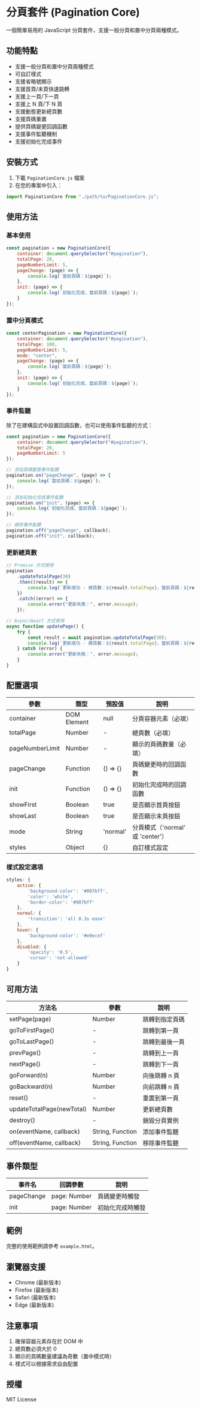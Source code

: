 # 分頁套件 (Pagination Core)

一個簡單易用的 JavaScript 分頁套件，支援一般分頁和置中分頁兩種模式。

## 功能特點

-   支援一般分頁和置中分頁兩種模式
-   可自訂樣式
-   支援省略號顯示
-   支援首頁/末頁快速跳轉
-   支援上一頁/下一頁
-   支援上 N 頁/下 N 頁
-   支援動態更新總頁數
-   支援頁碼重置
-   提供頁碼變更回調函數
-   支援事件監聽機制
-   支援初始化完成事件

## 安裝方式

1. 下載 `PaginationCore.js` 檔案
2. 在您的專案中引入：

```javascript
import PaginationCore from "./path/to/PaginationCore.js";
```

## 使用方法

### 基本使用

```javascript
const pagination = new PaginationCore({
	container: document.querySelector("#pagination"),
	totalPage: 20,
	pageNumberLimit: 5,
	pageChange: (page) => {
		console.log(`當前頁碼：${page}`);
	},
	init: (page) => {
		console.log(`初始化完成，當前頁碼：${page}`);
	}
});
```

### 置中分頁模式

```javascript
const centerPagination = new PaginationCore({
	container: document.querySelector("#pagination"),
	totalPage: 100,
	pageNumberLimit: 5,
	mode: "center",
	pageChange: (page) => {
		console.log(`當前頁碼：${page}`);
	},
	init: (page) => {
		console.log(`初始化完成，當前頁碼：${page}`);
	}
});
```

### 事件監聽

除了在建構函式中設置回調函數，也可以使用事件監聽的方式：

```javascript
const pagination = new PaginationCore({
	container: document.querySelector("#pagination"),
	totalPage: 20,
	pageNumberLimit: 5
});

// 添加頁碼變更事件監聽
pagination.on("pageChange", (page) => {
	console.log(`當前頁碼：${page}`);
});

// 添加初始化完成事件監聽
pagination.on("init", (page) => {
	console.log(`初始化完成，當前頁碼：${page}`);
});

// 移除事件監聽
pagination.off("pageChange", callback);
pagination.off("init", callback);
```

### 更新總頁數

```javascript
// Promise 方式使用
pagination
	.updateTotalPage(30)
	.then((result) => {
		console.log(`更新成功 - 總頁數：${result.totalPage}，當前頁碼：${result.currentPage}`);
	})
	.catch((error) => {
		console.error("更新失敗：", error.message);
	});

// Async/Await 方式使用
async function updatePage() {
	try {
		const result = await pagination.updateTotalPage(30);
		console.log(`更新成功 - 總頁數：${result.totalPage}，當前頁碼：${result.currentPage}`);
	} catch (error) {
		console.error("更新失敗：", error.message);
	}
}
```

## 配置選項

| 參數            | 類型        | 預設值   | 說明                             |
| --------------- | ----------- | -------- | -------------------------------- |
| container       | DOM Element | null     | 分頁容器元素（必填）             |
| totalPage       | Number      | -        | 總頁數（必填）                   |
| pageNumberLimit | Number      | -        | 顯示的頁碼數量（必填）           |
| pageChange      | Function    | () => {} | 頁碼變更時的回調函數             |
| init            | Function    | () => {} | 初始化完成時的回調函數           |
| showFirst       | Boolean     | true     | 是否顯示首頁按鈕                 |
| showLast        | Boolean     | true     | 是否顯示末頁按鈕                 |
| mode            | String      | 'normal' | 分頁模式（'normal' 或 'center'） |
| styles          | Object      | {}       | 自訂樣式設定                     |

### 樣式設定選項

```javascript
styles: {
    active: {
        'background-color': '#007bff',
        'color': 'white',
        'border-color': '#007bff'
    },
    normal: {
        'transition': 'all 0.3s ease'
    },
    hover: {
        'background-color': '#e9ecef'
    },
    disabled: {
        'opacity': '0.5',
        'cursor': 'not-allowed'
    }
}
```

## 可用方法

| 方法名                    | 參數             | 說明           |
| ------------------------- | ---------------- | -------------- |
| setPage(page)             | Number           | 跳轉到指定頁碼 |
| goToFirstPage()           | -                | 跳轉到第一頁   |
| goToLastPage()            | -                | 跳轉到最後一頁 |
| prevPage()                | -                | 跳轉到上一頁   |
| nextPage()                | -                | 跳轉到下一頁   |
| goForward(n)              | Number           | 向後跳轉 n 頁  |
| goBackward(n)             | Number           | 向前跳轉 n 頁  |
| reset()                   | -                | 重置到第一頁   |
| updateTotalPage(newTotal) | Number           | 更新總頁數     |
| destroy()                 | -                | 銷毀分頁實例   |
| on(eventName, callback)   | String, Function | 添加事件監聽   |
| off(eventName, callback)  | String, Function | 移除事件監聽   |

## 事件類型

| 事件名     | 回調參數     | 說明             |
| ---------- | ------------ | ---------------- |
| pageChange | page: Number | 頁碼變更時觸發   |
| init       | page: Number | 初始化完成時觸發 |

## 範例

完整的使用範例請參考 `example.html`。

## 瀏覽器支援

-   Chrome (最新版本)
-   Firefox (最新版本)
-   Safari (最新版本)
-   Edge (最新版本)

## 注意事項

1. 確保容器元素存在於 DOM 中
2. 總頁數必須大於 0
3. 顯示的頁碼數量建議為奇數（置中模式時）
4. 樣式可以根據需求自由配置

## 授權

MIT License
